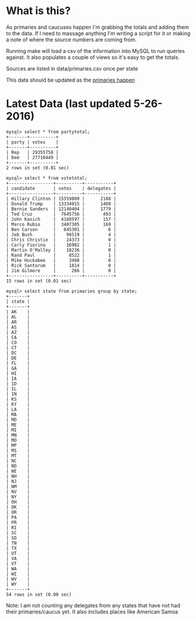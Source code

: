 What is this?
=======================================

As primaries and caucuses happen I'm grabbing the totals and adding them
to the data. If I need to massage anything I'm writing a script for it
or making a note of where the source numbers are coming from. 

Running make will load a csv of the information into MySQL to run
queries against. It also populates a couple of views so it's easy to
get the totals. 

Sources are listed in data/primaries.csv once per state

This data should be updated as the [primaries happen](http://www.uspresidentialelectionnews.com/2016-presidential-primary-schedule-calendar/)

Latest Data (last updated 5-26-2016)
======================================
```
mysql> select * from partytotal;
+-------+----------+
| party | votes    |
+-------+----------+
| Rep   | 29355758 |
| Dem   | 27710449 |
+-------+----------+
2 rows in set (0.01 sec)

mysql> select * from votetotal;
+-----------------+----------+-----------+
| candidate       | votes    | delegates |
+-----------------+----------+-----------+
| Hillary Clinton | 15559809 |      2188 |
| Donald Trump    | 13334915 |      1408 |
| Bernie Sanders  | 12140404 |      1779 |
| Ted Cruz        |  7645756 |       493 |
| John Kasich     |  4168597 |       157 |
| Marco Rubio     |  3407305 |       169 |
| Ben Carson      |   645301 |         6 |
| Jeb Bush        |    98519 |         4 |
| Chris Christie  |    24373 |         0 |
| Carly Fiorina   |    16982 |         1 |
| Martin O'Malley |    10236 |         0 |
| Rand Paul       |     8522 |         1 |
| Mike Huckabee   |     3408 |         0 |
| Rick Santorum   |     1814 |         0 |
| Jim Gilmore     |      266 |         0 |
+-----------------+----------+-----------+
15 rows in set (0.01 sec)

mysql> select state from primaries group by state;
+-------+
| state |
+-------+
| AK    |
| AL    |
| AR    |
| AS    |
| AZ    |
| CA    |
| CO    |
| CT    |
| DC    |
| DE    |
| FL    |
| GA    |
| HI    |
| IA    |
| ID    |
| IL    |
| IN    |
| KS    |
| KY    |
| LA    |
| MA    |
| MD    |
| ME    |
| MI    |
| MN    |
| MO    |
| MP    |
| MS    |
| MT    |
| NC    |
| ND    |
| NE    |
| NH    |
| NJ    |
| NM    |
| NV    |
| NY    |
| OH    |
| OK    |
| OR    |
| PA    |
| PR    |
| RI    |
| SC    |
| SD    |
| TN    |
| TX    |
| UT    |
| VA    |
| VT    |
| WA    |
| WI    |
| WV    |
| WY    |
+-------+
54 rows in set (0.00 sec)

```

Note: I am not counting any delegates from any states that have not had 
their primaries/caucus yet. It also includes places like American Samoa
